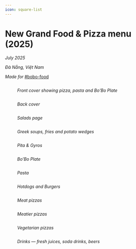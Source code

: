 ```yaml
---
icon: square-list
---
```


# New Grand Food & Pizza menu (2025)

_July 2025_

_Đà Nẵng, Việt Nam_&#x20;

_Made for_ [#bobo-food](../../../../clients-and-relationships.md#bobo-food "mention")&#x20;

<div><figure><img src="../../../../.gitbook/assets/00 - RIGHT - Front page - 2025 BoBo Grand.jpg" alt=""><figcaption><p><em>Front cover showing pizza, pasta and Bo'Bo Plate</em></p></figcaption></figure> <figure><img src="../../../../.gitbook/assets/11 - LEFT - Back page - 2025 BoBo Grand.jpg" alt=""><figcaption><p><em>Back cover</em></p></figcaption></figure></div>

<div><figure><img src="../../../../.gitbook/assets/01 - LEFT - Salad - 2025 BoBo Grand.jpg" alt=""><figcaption><p><em>Salads page</em></p></figcaption></figure> <figure><img src="../../../../.gitbook/assets/02 - RIGHT - Soup and Fries - 2025 BoBo Grand.jpg" alt=""><figcaption><p><em>Greek soups, fries and potato wedges</em></p></figcaption></figure></div>

<div><figure><img src="../../../../.gitbook/assets/03 - LEFT - Pita and Gyros - 2025 BoBo Grand.jpg" alt=""><figcaption><p><em>Pita &#x26; Gyros</em></p></figcaption></figure> <figure><img src="../../../../.gitbook/assets/04 - RIGHT - BoBo Plate - 2025 BoBo Grand.jpg" alt=""><figcaption><p><em>Bo'Bo Plate</em></p></figcaption></figure></div>

<div><figure><img src="../../../../.gitbook/assets/05 - LEFT - Pasta - 2025 BoBo Grand.jpg" alt=""><figcaption><p><em>Pasta</em></p></figcaption></figure> <figure><img src="../../../../.gitbook/assets/06 - RIGHT - Hotdogs and Burgers - 2025 BoBo Grand.jpg" alt=""><figcaption><p><em>Hotdogs and Burgers</em></p></figcaption></figure></div>

<div><figure><img src="../../../../.gitbook/assets/07 - LEFT - Meat pizzas 01 - 2025 BoBo Grand.jpg" alt=""><figcaption><p><em>Meat pizzas</em></p></figcaption></figure> <figure><img src="../../../../.gitbook/assets/08 - RIGHT - Meat pizzas 02 - 2025 BoBo Grand.jpg" alt=""><figcaption><p><em>Meatier pizzas</em></p></figcaption></figure></div>

<div><figure><img src="../../../../.gitbook/assets/09 - LEFT - Vegetarian pizzas - 2025 BoBo Grand.jpg" alt=""><figcaption><p><em>Vegetarian pizzas</em></p></figcaption></figure> <figure><img src="../../../../.gitbook/assets/10 - RIGHT - Drinks - 2025 BoBo Grand.jpg" alt=""><figcaption><p><em>Drinks — fresh juices, soda drinks, beers</em></p></figcaption></figure></div>


